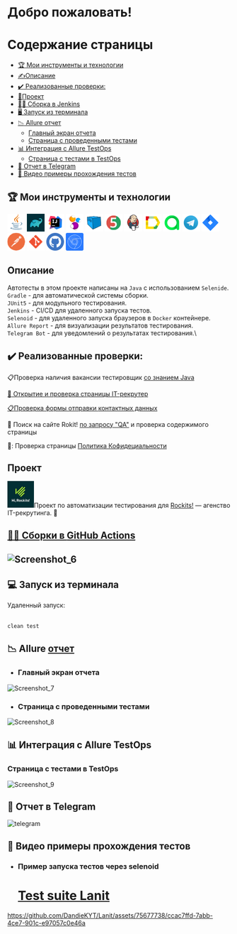 <h1>Добро пожаловать!</br> 

# <a name="TableOfContents">Содержание страницы</a>
+ [:trophy: Мои инструменты и технологии](#MyToolsAndTechnologies)
+ [✍Описаниe](#Description)
+ [:heavy_check_mark:  Реализованные проверки:](#ImplementedСhecks)
+ [🎯Проект](#Project)
+ [👷‍♂️ Сборка в Jenkins](#Build_in_Jenkins)
+ [🖥 Запуск из терминала](#terminal)
+ [:chart_with_downwards_trend: Allure отчет](#Allure_report)
    + [Главный экран отчета](#Allure_report1)
    + [Страница с проведенными тестами](#Allure_report2)
+ [:bar_chart: Интеграция с Allure TestOps](#Integration_Allure_TestOps)
    + [Страница с тестами в TestOps](#ManualTest)
+ [:iphone: Отчет в Telegram](#Telegram)
+ [:movie_camera: Видео примеры прохождения тестов](#Video)

<a name="MyToolsAndTechnologies"><h2>:trophy: Мои инструменты и технологии</h2></a>
<p  align="center">

<code><a href = "https://www.java.com/ru/">![This is an image](/design/icons/Java.png)</a></code>
<code><a href = "https://gradle.org/">![This is an image](/design/icons/gradle.png)</a></code>
<code><a href = "https://www.jetbrains.com/ru-ru/idea/">![This is an image](/design/icons/Intelij_IDEA.png)</a></code>
<code><a href = "https://ru.selenide.org/">![This is an image](/design/icons/Selenide.png)</a></code>
<code><a href = "https://selenoid.autotests.cloud/#/">![This is an image](/design/icons/Selenoid.png)</a></code>
<code><a href = "https://junit.org/junit5/">![This is an image](/design/icons/JUnit5.png)</a></code>
<code><a href = "https://www.jenkins.io/">![This is an image](/design/icons/Jenkins.png)</a></code>
<code><a href = "https://github.com/allure-framework">![This is an image](/design/icons/Allure_Report.png)</a></code>
<code><a href = "https://qameta.io/">![This is an image](/design/icons/AllureTestOps.png)</a></code>
<code><a href = "https://web.telegram.org/k/">![This is an image](/design/icons/Telegram.png)</a></code>
<code><a href = "https://www.atlassian.com/ru/software/jira">![This is an image](/design/icons/Jira.png)</a></code>
<code><a href = "https://www.postman.com/">![This is an image](/design/icons/postman.png)</a></code>
<code><a href = "https://git-scm.com/">![This is an image](/design/icons/git.png)</a></code>
<code><a href = "https://github.com/">![This is an image](/design/icons/GitHub.png)</a></code>
<code><a href = "https://developer.chrome.com/docs/devtools/">![This is an image](/design/icons/devtools.png)</a></code>
</br>

<a name="Description"><h2>Описаниe</h2></a>
Автотесты в этом проекте написаны на `Java` с использованием `Selenide`.\
`Gradle` - для автоматической системы сборки.  \
`JUnit5` - для модульного тестирования.\
`Jenkins` - CI/CD для удаленного запуска тестов.\
`Selenoid` - для удаленного запуска браузеров в `Docker` контейнере.\
`Allure Report` - для визуализации результатов тестирования.\
`Telegram Bot` - для уведомлений о результатах тестирования.\
 
 <a name="ImplementedСhecks"><h2>:heavy_check_mark:  Реализованные проверки:</h2></a>
 
 :clipboard:Проверка наличия вакансии тестировщик <a href = "https://rockits.ru/#rec356213932">со знанием Java </br>
 
 :speech_balloon: Открытие и проверка страницы<a href = "https://school.rockits.ru/it-recruiter-course"> IT-рекрутер</br>
 
 :clipboard:Проверка формы отправки  <a href = "https://rockits.ru/#rec356687626">контактных данных</a></br>

🔎 Поиск на сайте Rokit! <a href = "https://rockits.ru/blog?search=qa&slice=1&searchtarget=null">по запросу "QA"</a>
и проверка содержимого страницы</br>
 
 🔎: Проверка страницы <a href = "https://rockits.ru/privacy-policy">Политика Кофидециальности</a>
 </br>
 
 <a name="Project"><h2>Проект</h2></a>
 <code><a href="https://rockits.ru/#rec356687626"><img src="/design/icons/rokits.jpeg" width="60"></a></code>Проект по автоматизации тестирования для <a target="_blank" href="https://rockits.ru/#rec356687626">Rockits!</a> — агенство IT-рекрутинга.
 :star2:
 
 <a name="Build_in_Jenkins" href="https://github.com/DandieKYT/Lanit/actions"><h2>👷‍♂️ Сборки в [GitHub Actions](https://github.com/DandieKYT/Lanit/actions)<h2></a>

![Screenshot_6](https://github.com/DandieKYT/Lanit/assets/75677738/4792be6f-63c7-4e23-8660-e3fb212f5835)



<a name="terminal"><h2>:computer: Запуск из терминала</h2></a>
Удаленный запуск:

```

clean test

```
<a name="Allure_report"><h2>:chart_with_downwards_trend: Allure </a><a href="https://dandiekyt.github.io/Lanit/3/">отчет</a></h2>

- <a name="Allure_report1"><h3>Главный экран отчета</h3></a>

![Screenshot_7](https://github.com/DandieKYT/Lanit/assets/75677738/4febe31d-d58f-4d0e-93ea-060200b6c497)


-  <a name="Allure_report2"><h3>Страница с проведенными тестами</h3></a>

![Screenshot_8](https://github.com/DandieKYT/Lanit/assets/75677738/70028383-f420-42f8-a89b-cfd4d36a589c)

    
<a name="Integration_Allure_TestOps"><h2>:bar_chart: Интеграция с Allure TestOps</h2></a>
    
   
 <a name="ManualTest"><h3>Страница с тестами в TestOps</h3></a>
    
    

![Screenshot_9](https://github.com/DandieKYT/Lanit/assets/75677738/c97af6e8-5639-4d45-bc06-a2fce5736937)



<a name="Telegram"><h2>:iphone: Отчет в Telegram</h2></a>

![telegram](https://github.com/DandieKYT/Lanit/assets/75677738/3def35d8-1581-4b11-a19e-0c8e45b2030f)



<a name="Video"><h2>:movie_camera: Видео примеры прохождения тестов</h2></a>

- <a name="Video1"><h3>Пример запуска тестов через selenoid</h3></a>
    <h1><a href="https://selenoid.autotests.cloud/video/2d5ca5c333f5f2471bbcdadf532a9c73.mp4">Test suite Lanit<br>
  

https://github.com/DandieKYT/Lanit/assets/75677738/ccac7ffd-7abb-4ce7-901c-e97057c0e46a


